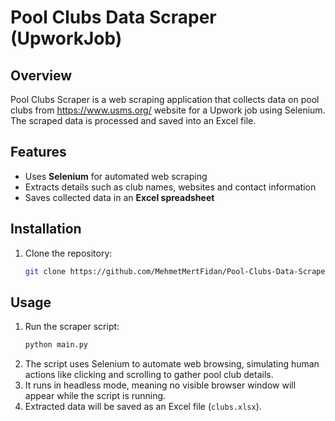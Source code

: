 # Pool Clubs Data Scraper (UpworkJob)

## Overview
Pool Clubs Scraper is a web scraping application that collects data on pool clubs from https://www.usms.org/ website for a Upwork job using Selenium. The scraped data is processed and saved into an Excel file.

## Features
- Uses **Selenium** for automated web scraping
- Extracts details such as club names, websites and contact information
- Saves collected data in an **Excel spreadsheet**

## Installation
1. Clone the repository:
   ```bash
   git clone https://github.com/MehmetMertFidan/Pool-Clubs-Data-Scraper-Upwork-Job-.git
   ```

## Usage
1. Run the scraper script:
   ```bash
   python main.py
   ```
2. The script uses Selenium to automate web browsing, simulating human actions like clicking and scrolling to gather pool club details.
3. It runs in headless mode, meaning no visible browser window will appear while the script is running.
4. Extracted data will be saved as an Excel file (`clubs.xlsx`).


